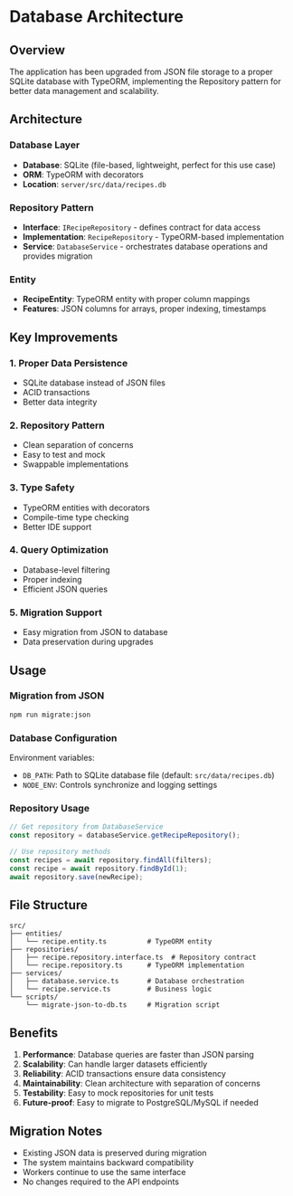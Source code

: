 # Database Architecture

## Overview

The application has been upgraded from JSON file storage to a proper SQLite database with TypeORM, implementing the Repository pattern for better data management and scalability.

## Architecture

### Database Layer

- **Database**: SQLite (file-based, lightweight, perfect for this use case)
- **ORM**: TypeORM with decorators
- **Location**: `server/src/data/recipes.db`

### Repository Pattern

- **Interface**: `IRecipeRepository` - defines contract for data access
- **Implementation**: `RecipeRepository` - TypeORM-based implementation
- **Service**: `DatabaseService` - orchestrates database operations and provides migration

### Entity

- **RecipeEntity**: TypeORM entity with proper column mappings
- **Features**: JSON columns for arrays, proper indexing, timestamps

## Key Improvements

### 1. **Proper Data Persistence**

- SQLite database instead of JSON files
- ACID transactions
- Better data integrity

### 2. **Repository Pattern**

- Clean separation of concerns
- Easy to test and mock
- Swappable implementations

### 3. **Type Safety**

- TypeORM entities with decorators
- Compile-time type checking
- Better IDE support

### 4. **Query Optimization**

- Database-level filtering
- Proper indexing
- Efficient JSON queries

### 5. **Migration Support**

- Easy migration from JSON to database
- Data preservation during upgrades

## Usage

### Migration from JSON

```bash
npm run migrate:json
```

### Database Configuration

Environment variables:

- `DB_PATH`: Path to SQLite database file (default: `src/data/recipes.db`)
- `NODE_ENV`: Controls synchronize and logging settings

### Repository Usage

```typescript
// Get repository from DatabaseService
const repository = databaseService.getRecipeRepository();

// Use repository methods
const recipes = await repository.findAll(filters);
const recipe = await repository.findById(1);
await repository.save(newRecipe);
```

## File Structure

```
src/
├── entities/
│   └── recipe.entity.ts          # TypeORM entity
├── repositories/
│   ├── recipe.repository.interface.ts  # Repository contract
│   └── recipe.repository.ts      # TypeORM implementation
├── services/
│   ├── database.service.ts       # Database orchestration
│   └── recipe.service.ts         # Business logic
└── scripts/
    └── migrate-json-to-db.ts     # Migration script
```

## Benefits

1. **Performance**: Database queries are faster than JSON parsing
2. **Scalability**: Can handle larger datasets efficiently
3. **Reliability**: ACID transactions ensure data consistency
4. **Maintainability**: Clean architecture with separation of concerns
5. **Testability**: Easy to mock repositories for unit tests
6. **Future-proof**: Easy to migrate to PostgreSQL/MySQL if needed

## Migration Notes

- Existing JSON data is preserved during migration
- The system maintains backward compatibility
- Workers continue to use the same interface
- No changes required to the API endpoints
